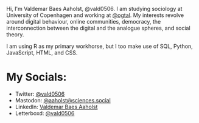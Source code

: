 Hi, I'm Valdemar Baes Aaholst, @vald0506. I am studying sociology at University of Copenhagen and working at <a href="https://github.com/ogtal">@ogtal</a>. My interests revolve around digital behaviour, online communities, democracy, the interconnection between the digital and the analogue spheres, and social theory.

I am using R as my primary workhorse, but I too make use of SQL, Python, JavaScript, HTML, and CSS.

<h1>My Socials:</h1>

- Twitter: <a href="https://twitter.com/vald0506">@vald0506</a>
- Mastodon: <a rel="me" href="https://sciences.social/@aaholst">@aaholst<span>@</span>sciences.social</a>
- LinkedIn: <a href="https://www.linkedin.com/in/aaholst/">Valdemar Baes Aaholst</a>
- Letterboxd: <a href="https://letterboxd.com/vald0506/">@vald0506</a>

